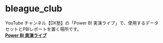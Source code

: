 # bleague_club
YouTube チャンネル【DX塾】の「Power BI 実演ライブ」で、使用するデータセットとPBIレポートを置く場所です。  
**[Power BI 実演ライブ](https://powerbi-live.connpass.com/)**
